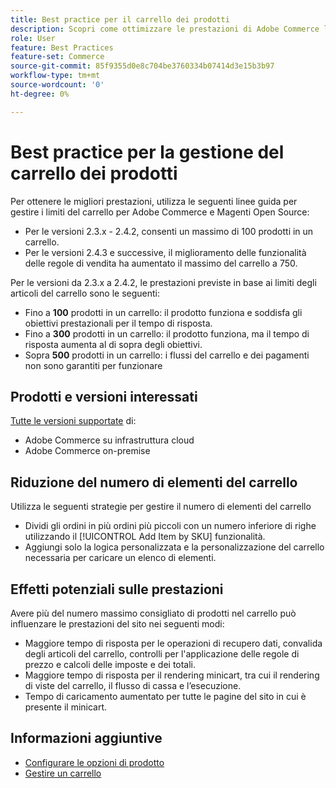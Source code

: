 ```yaml
---
title: Best practice per il carrello dei prodotti
description: Scopri come ottimizzare le prestazioni di Adobe Commerce limitando il numero di prodotti nel carrello.
role: User
feature: Best Practices
feature-set: Commerce
source-git-commit: 85f9355d0e8c704be3760334b07414d3e15b3b97
workflow-type: tm+mt
source-wordcount: '0'
ht-degree: 0%

---
```



# Best practice per la gestione del carrello dei prodotti

Per ottenere le migliori prestazioni, utilizza le seguenti linee guida per gestire i limiti del carrello per Adobe Commerce e Magenti Open Source:

- Per le versioni 2.3.x - 2.4.2, consenti un massimo di 100 prodotti in un carrello.
- Per le versioni 2.4.3 e successive, il miglioramento delle funzionalità delle regole di vendita ha aumentato il massimo del carrello a 750.


Per le versioni da 2.3.x a 2.4.2, le prestazioni previste in base ai limiti degli articoli del carrello sono le seguenti:

- Fino a **100** prodotti in un carrello: il prodotto funziona e soddisfa gli obiettivi prestazionali per il tempo di risposta.
- Fino a **300** prodotti in un carrello: il prodotto funziona, ma il tempo di risposta aumenta al di sopra degli obiettivi.
- Sopra **500** prodotti in un carrello: i flussi del carrello e dei pagamenti non sono garantiti per funzionare

## Prodotti e versioni interessati

[Tutte le versioni supportate](../../../release/versions.md) di:

- Adobe Commerce su infrastruttura cloud
- Adobe Commerce on-premise

## Riduzione del numero di elementi del carrello

Utilizza le seguenti strategie per gestire il numero di elementi del carrello

- Dividi gli ordini in più ordini più piccoli con un numero inferiore di righe utilizzando il [!UICONTROL Add Item by SKU] funzionalità.
- Aggiungi solo la logica personalizzata e la personalizzazione del carrello necessaria per caricare un elenco di elementi.

## Effetti potenziali sulle prestazioni

Avere più del numero massimo consigliato di prodotti nel carrello può influenzare le prestazioni del sito nei seguenti modi:

- Maggiore tempo di risposta per le operazioni di recupero dati, convalida degli articoli del carrello, controlli per l&#39;applicazione delle regole di prezzo e calcoli delle imposte e dei totali.
- Maggiore tempo di risposta per il rendering minicart, tra cui il rendering di viste del carrello, il flusso di cassa e l’esecuzione.
- Tempo di caricamento aumentato per tutte le pagine del sito in cui è presente il minicart.

## Informazioni aggiuntive

- [Configurare le opzioni di prodotto](https://experienceleague.adobe.com/docs/commerce-admin/inventory/configuration/product-options.html)
- [Gestire un carrello](https://experienceleague.adobe.com/docs/commerce-admin/stores-sales/point-of-purchase/assist/shopping-assisted-cart-manage.html)
